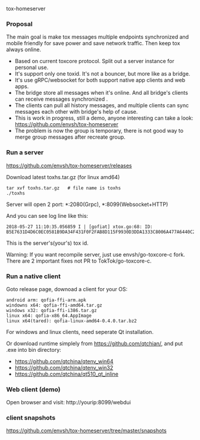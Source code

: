 
 tox-homeserver

### Proposal

The main goal is make tox messages multiple endpoints synchronized and mobile friendly for save power and save network traffic. Then keep tox always online.

* Based on current toxcore protocol. Split out a server instance for personal use.
* It's support only one toxid. It's not a bouncer, but more like as a bridge.
* It's use gRPC/websocket for both support native app clients and web apps.
* The bridge store all messages when it's online. And all bridge's clients can receive messages synchronized .
* The clients can pull all history messages, and multiple clients can sync messages each other with bridge's help of cause.
* This is work in progress, still a demo, anyone interesting can take a look:
https://github.com/envsh/tox-homeserver
* The problem is now the group is temporary, there is not good way to merge group messages after recreate group.


### Run a server

https://github.com/envsh/tox-homeserver/releases

Download latest toxhs.tar.gz (for linux amd64)

    tar xvf toxhs.tar.gz   # file name is toxhs
    ./toxhs
    
Server will open 2 port: *:2080(Grpc), *:8099(Websocket+HTTP)

And you can see log line like this:
    
    2018-05-27 11:10:35.056859 I | [gofiat] xtox.go:68: ID: B5E7631D4D6C0EC0581B9DA34F431F0F2FAB8D115F9930D3DDA1333C8006A477A6440C224DD8

This is the server's(your's) tox id.

Warning: If you want recompile server, just use envsh/go-toxcore-c fork. There are 2 important fixes not PR to TokTok/go-toxcore-c.

### Run a native client

Goto release page, downoad a client for your OS:

    android arm: qofia-ffi-arm.apk
    windowns x64: qofia-ffi-amd64.tar.gz
    windows x32: qofia-ffi-i386.tar.gz
    linux x64: qofia-x86_64.AppImage
    linux x64(tared): qofia-linux-amd64-0.4.0.tar.bz2
    
For windows and linux clients, need seperate Qt installation.

Or download runtime simplely from https://github.com/qtchian/, and put .exe into bin directory:

* https://github.com/qtchina/qtenv_win64
* https://github.com/qtchina/qtenv_win32
* https://github.com/qtchina/qt510_qt_inline


### Web client (demo)

Open browser and visit: http://yourip:8099/webdui

### client snapshots

https://github.com/envsh/tox-homeserver/tree/master/snapshots


